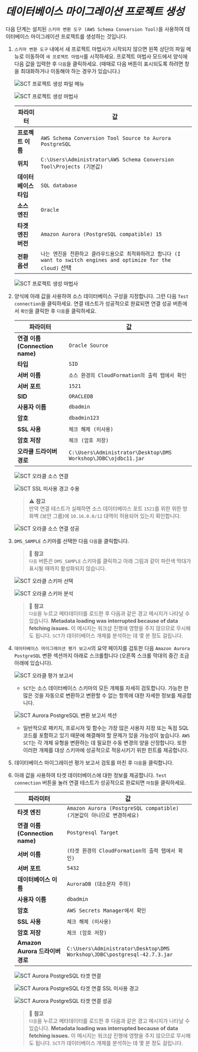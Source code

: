# ***데이터베이스 마이그레이션 프로젝트 생성***

다음 단계는 설치된 ```스키마 변환 도구 (AWS Schema Conversion Tool)```을 사용하여 데이터베이스 마이그레이션 프로젝트를 생성하는 것입니다.

1. ```스키마 변환 도구``` 내에서 새 프로젝트 마법사가 시작되지 않으면 왼쪽 상단의 파일 메뉴로 이동하여 ```새 프로젝트 마법사```를 시작하세요. 프로젝트 마법사 모드에서 양식에 다음 값을 입력한 후 ```다음```을 클릭하세요. (때때로 다음 버튼이 표시되도록 하려면 창을 최대화하거나 이동해야 하는 경우가 있습니다.)

    ![SCT 프로젝트 생성 파일 메뉴](../../images/SCT-newproject.png)

    ![SCT 프로젝트 생성 마법사](../../images/SCT-proj-wizard-screen.png)

   | **파라미터**      | **값**                                                                                         |
   |---------------|-----------------------------------------------------------------------------------------------|
   | **프로젝트 이름**   | ```AWS Schema Conversion Tool Source to Aurora PostgreSQL```                                  |
   | **위치**        | ```C:\Users\Administrator\AWS Schema Conversion Tool\Projects (기본값)```                        |
   | **데이터베이스 타입** | ```SQL database```                                                                            |
   | **소스 엔진**     | ```Oracle```                                                                                  |
   | **타겟 엔진 버전**  | ```Amazon Aurora (PostgreSQL compatible) 15```                                                |
   | **전환 옵션**     | ```나는 엔진을 전환하고 클라우드용으로 최적화하려고 합니다 (I want to switch engines and optimize for the cloud)``` 선택 |

   ![SCT 프로젝트 생성 마법사](../../images/SCT-proj-wizard-screen-filled.png)

2. 양식에 아래 값을 사용하여 소스 데이터베이스 구성을 지정합니다. 그런 다음 ```Test connection```을 클릭하세요. 연결 테스트가 성공적으로 완료되면 연결 성공 버튼에서 ```확인```을 클릭한 후 ```다음```을 클릭하세요.


   | **파라미터**                    | **값**                                                              |
   |-----------------------------|--------------------------------------------------------------------|
   | **연결 이름 (Connection name)** | ```Oracle Source```                                                |
   | **타입**                      | ```SID```                                                          |
   | **서버 이름**                   | ```소스 환경의 CloudFormation의 출력 탭에서 확인```                             |
   | **서버 포트**                   | ```1521```                                                         |
   | **SID**                     | ```ORACLEDB```                                                     |
   | **사용자 이름**                  | ```dbadmin```                                                      |
   | **암호**                      | ```dbadmin123```                                                   |
   | **SSL 사용**                  | ```체크 해제 (미사용)```                                                  |
   | **암호 저장**                   | ```체크 (암호 저장)```                                                   |
   | **오라클 드라이버 경로**             | ```C:\Users\Administrator\Desktop\DMS Workshop\JDBC\ojdbc11.jar``` |
    
   ![SCT 오라클 소스 연결](../../images/SCT-oracle-connect.png)

   ![SCT SSL 미사용 경고 수용](../../images/SCT-oracle-ssl-warning.png)

   > ⚠️ **참고**<br>
   > 만약 연결 테스트가 실패하면 소스 데이터베이스 포트 ```1521```를 위한 위한 방화벽 (보안 그룹)에 ```10.16.0.0/12``` 대역이 허용되어 있는지 확인합니다.

   ![SCT 오라클 소스 연결 성공](../../images/SCT-oracle-connected.png)

3. ```DMS_SAMPLE``` 스키마를 선택한 다음 ```다음```을 클릭합니다.

   > 📒 **참고**<br>
   > ```다음``` 버튼은 ```DMS_SAMPLE``` 스키마를 클릭하고 아래 그림과 같이 파란색 막대가 표시될 때까지 활성화되지 않습니다.

   ![SCT 오라클 스키마 선택](../../images/SCT-oracle-schema.png)

   ![SCT 오라클 스키마 분석](../../images/SCT-oracle-schema-analyze.png)

   > 📕 **참고**<br>
   > ```다음```을 누르고 메타데이터를 로드한 후 다음과 같은 경고 메시지가 나타날 수 있습니다. **Metadata loading was interrupted because of data fetching issues.** 이 메시지는 워크샵 진행에 영향을 주지 않으므로 무시해도 됩니다. ```SCT```가 데이터베이스 개체를 분석하는 데 몇 분 정도 걸립니다.

4. ```데이터베이스 마이그레이션 평가 보고서```의 요약 페이지를 검토한 다음 ```Amazon Aurora PostgreSQL``` 변환 섹션까지 아래로 스크롤합니다 (오른쪽 스크롤 막대의 중간 조금 아래에 있습니다).

    ![SCT 오라클 평가 보고서](../../images/SCT-oracle-assessment-report.png)
    
   - ```SCT```는 소스 데이터베이스 스키마의 모든 개체를 자세히 검토합니다. 가능한 한 많은 것을 자동으로 변환하고 변환할 수 없는 항목에 대한 자세한 정보를 제공합니다.

   ![SCT Aurora PostgreSQL 변환 보고서 섹션](../../images/SCT-aupg-conversion-report.png)

   - 일반적으로 패키지, 프로시저 및 함수는 가장 많은 사용자 지정 또는 독점 SQL 코드를 포함하고 있기 때문에 해결해야 할 문제가 있을 가능성이 높습니다. ```AWS SCT```는 각 개체 유형을 변환하는 데 필요한 수동 변경의 양을 산정합니다. 또한 이러한 개체를 대상 스키마에 성공적으로 적응시키기 위한 힌트를 제공합니다.

5. 데이터베이스 마이그레이션 평가 보고서 검토를 마친 후 ```다음```을 클릭합니다.

6. 아래 값을 사용하여 타겟 데이터베이스에 대한 정보를 제공합니다. ```Test connection``` 버튼을 눌러 연결 테스트가 성공적으로 완료되면 ```마침```을 클릭하세요.

   | **파라미터**                    | **값**                                                                        |
    |-----------------------------|------------------------------------------------------------------------------|
    | **타겟 엔진**                   | ```Amazon Aurora (PostgreSQL compatible) (기본값이 아니므로 변경하세요)```                |
    | **연결 이름 (Connection name)** | ```Postgresql Target```                                                      |
    | **서버 이름**                   | ```(타겟 환경의 CloudFormation의 출력 탭에서 확인)```                                     |
    | **서버 포트**                   | ```5432```                                                                   |
    | **데이터베이스 이름**               | ```AuroraDB (대소문자 주의)```                                                     |
    | **사용자 이름**                  | ```dbadmin```                                                                |
    | **암호**                      | ```AWS Secrets Manager에서 확인```                                               |
    | **SSL 사용**                  | ```체크 해제 (미사용)```                                                            |
    | **암호 저장**                   | ```체크 (암호 저장)```                                                             |
    | **Amazon Aurora 드라이버 경로**   | ```C:\Users\Administrator\Desktop\DMS Workshop\JDBC\postgresql-42.7.3.jar``` |

    ![SCT Aurora PostgreSQL 타겟 연결](../../images/SCT-aupg-connect.png)

    ![SCT Aurora PostgreSQL 타겟 연결 SSL 미사용 경고](../../images/SCT-aupg-ssl-warning.png)

    ![SCT Aurora PostgreSQL 타겟 연결 성공](../../images/SCT-aupg-connected.png)

   > 📕 **참고**<br>
   > ```다음```을 누르고 메타데이터를 로드한 후 다음과 같은 경고 메시지가 나타날 수 있습니다. **Metadata loading was interrupted because of data fetching issues.** 이 메시지는 워크샵 진행에 영향을 주지 않으므로 무시해도 됩니다. ```SCT```가 데이터베이스 개체를 분석하는 데 몇 분 정도 걸립니다.
